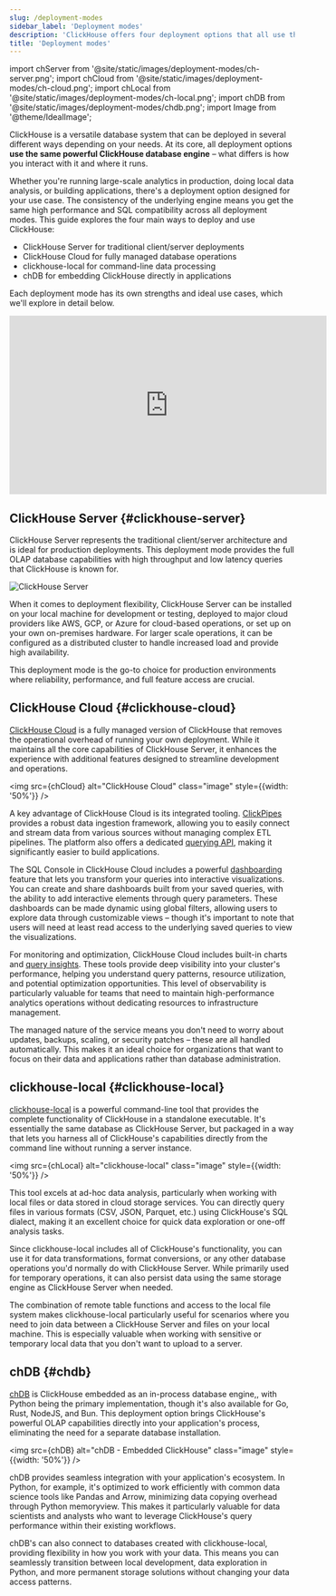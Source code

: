```yaml
---
slug: /deployment-modes
sidebar_label: 'Deployment modes'
description: 'ClickHouse offers four deployment options that all use the same powerful database engine, just packaged differently to suit your specific needs.'
title: 'Deployment modes'
---
```


import chServer from '@site/static/images/deployment-modes/ch-server.png';
import chCloud from '@site/static/images/deployment-modes/ch-cloud.png';
import chLocal from '@site/static/images/deployment-modes/ch-local.png';
import chDB from '@site/static/images/deployment-modes/chdb.png';
import Image from '@theme/IdealImage';

ClickHouse is a versatile database system that can be deployed in several different ways depending on your needs. At its core, all deployment options **use the same powerful ClickHouse database engine** – what differs is how you interact with it and where it runs.

Whether you're running large-scale analytics in production, doing local data analysis, or building applications, there's a deployment option designed for your use case. The consistency of the underlying engine means you get the same high performance and SQL compatibility across all deployment modes.
This guide explores the four main ways to deploy and use ClickHouse:

* ClickHouse Server for traditional client/server deployments
* ClickHouse Cloud for fully managed database operations
* clickhouse-local for command-line data processing
* chDB for embedding ClickHouse directly in applications

Each deployment mode has its own strengths and ideal use cases, which we'll explore in detail below.

<iframe width="560" height="315" src="https://www.youtube.com/embed/EOXEW_-r10A?si=6IanDSJlRzN8f9Mo" title="YouTube video player" frameborder="0" allow="accelerometer; autoplay; clipboard-write; encrypted-media; gyroscope; picture-in-picture; web-share" referrerpolicy="strict-origin-when-cross-origin" allowfullscreen></iframe>

## ClickHouse Server {#clickhouse-server}

ClickHouse Server represents the traditional client/server architecture and is ideal for production deployments. This deployment mode provides the full OLAP database capabilities with high throughput and low latency queries that ClickHouse is known for.

<Image img={chServer} alt="ClickHouse Server" size="sm"/>

<br/>

When it comes to deployment flexibility, ClickHouse Server can be installed on your local machine for development or testing, deployed to major cloud providers like AWS, GCP, or Azure for cloud-based operations, or set up on your own on-premises hardware. For larger scale operations, it can be configured as a distributed cluster to handle increased load and provide high availability.

This deployment mode is the go-to choice for production environments where reliability, performance, and full feature access are crucial.

## ClickHouse Cloud {#clickhouse-cloud}

[ClickHouse Cloud](/cloud/overview) is a fully managed version of ClickHouse that removes the operational overhead of running your own deployment. While it maintains all the core capabilities of ClickHouse Server, it enhances the experience with additional features designed to streamline development and operations.

<img src={chCloud} alt="ClickHouse Cloud" class="image" style={{width: '50%'}} />
<br/>


A key advantage of ClickHouse Cloud is its integrated tooling. [ClickPipes](/cloud/get-started/cloud-quick-start#clickpipes) provides a robust data ingestion framework, allowing you to easily connect and stream data from various sources without managing complex ETL pipelines. The platform also offers a dedicated [querying API](/cloud/get-started/query-endpoints), making it significantly easier to build applications.

The SQL Console in ClickHouse Cloud includes a powerful [dashboarding](/cloud/manage/dashboards) feature that lets you transform your queries into interactive visualizations. You can create and share dashboards built from your saved queries, with the ability to add interactive elements through query parameters. These dashboards can be made dynamic using global filters, allowing users to explore data through customizable views – though it's important to note that users will need at least read access to the underlying saved queries to view the visualizations.

For monitoring and optimization, ClickHouse Cloud includes built-in charts and [query insights](/cloud/get-started/query-insights). These tools provide deep visibility into your cluster's performance, helping you understand query patterns, resource utilization, and potential optimization opportunities. This level of observability is particularly valuable for teams that need to maintain high-performance analytics operations without dedicating resources to infrastructure management.

The managed nature of the service means you don't need to worry about updates, backups, scaling, or security patches – these are all handled automatically. This makes it an ideal choice for organizations that want to focus on their data and applications rather than database administration.

## clickhouse-local {#clickhouse-local}

[clickhouse-local](/operations/utilities/clickhouse-local) is a powerful command-line tool that provides the complete functionality of ClickHouse in a standalone executable. It's essentially the same database as ClickHouse Server, but packaged in a way that lets you harness all of ClickHouse's capabilities directly from the command line without running a server instance.

<img src={chLocal} alt="clickhouse-local" class="image" style={{width: '50%'}} />
<br/>

This tool excels at ad-hoc data analysis, particularly when working with local files or data stored in cloud storage services. You can directly query files in various formats (CSV, JSON, Parquet, etc.) using ClickHouse's SQL dialect, making it an excellent choice for quick data exploration or one-off analysis tasks.

Since clickhouse-local includes all of ClickHouse's functionality, you can use it for data transformations, format conversions, or any other database operations you'd normally do with ClickHouse Server. While primarily used for temporary operations, it can also persist data using the same storage engine as ClickHouse Server when needed.

The combination of remote table functions and access to the local file system makes clickhouse-local particularly useful for scenarios where you need to join data between a ClickHouse Server and files on your local machine. This is especially valuable when working with sensitive or temporary local data that you don't want to upload to a server.

## chDB {#chdb}

[chDB](/chdb) is ClickHouse embedded as an in-process database engine,, with Python being the primary implementation, though it's also available for Go, Rust, NodeJS, and Bun. This deployment option brings ClickHouse's powerful OLAP capabilities directly into your application's process, eliminating the need for a separate database installation.

<img src={chDB} alt="chDB - Embedded ClickHouse" class="image" style={{width: '50%'}} />
<br/>


chDB provides seamless integration with your application's ecosystem. In Python, for example, it's optimized to work efficiently with common data science tools like Pandas and Arrow, minimizing data copying overhead through Python memoryview. This makes it particularly valuable for data scientists and analysts who want to leverage ClickHouse's query performance within their existing workflows.

chDB's can also connect to databases created with clickhouse-local, providing flexibility in how you work with your data. This means you can seamlessly transition between local development, data exploration in Python, and more permanent storage solutions without changing your data access patterns.
